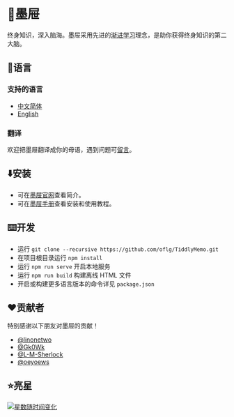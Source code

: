 # 🦑墨屉

终身知识，深入脑海。墨屉采用先进的[渐进学习](https://help.supermemo.org/wiki/Incremental_learning)理念，是助你获得终身知识的第二大脑。

## 🎏语言

### 支持的语言
* [中文简体](https://github.com/oflg/TiddlyMemo/blob/master/README-zh-Hans.md)
* [English](https://github.com/oflg/TiddlyMemo/blob/master/README.md)

### 翻译
欢迎把墨屉翻译成你的母语，遇到问题可[留言](https://github.com/oflg/TiddlyMemo/issues)。

## ⬇️安装
* 可在[墨屉官网](https://tiddlymemo.org/zh-Hans)查看简介。
* 可在[墨屉手册](https://tiddlymemo.org/manual/zh-Hans)查看安装和使用教程。

## ⌨️开发
* 运行 `git clone --recursive https://github.com/oflg/TiddlyMemo.git`
* 在项目根目录运行 `npm install`
* 运行 `npm run serve` 开启本地服务
* 运行 `npm run build` 构建离线 HTML 文件
* 开启或构建更多语言版本的命令详见 `package.json`

## ❤️贡献者
特别感谢以下朋友对墨屉的贡献！

* [@linonetwo](https://github.com/linonetwo)
* [@Gk0Wk](https://github.com/Gk0Wk)
* [@L-M-Sherlock](https://github.com/L-M-Sherlock)
* [@oeyoews](https://github.com/oeyoews)

## ⭐亮星

[![星数随时间变化](https://starchart.cc/oflg/TiddlyMemo.svg)](https://github.com/oflg/TiddlyMemo/stargazers)